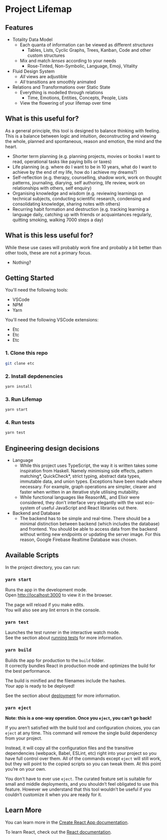 # Project Lifemap

## Features 

- Totality Data Model 
    - Each quanta of information can be viewed as different *structures*
        - Tables, Lists, Cyclic Graphs, Trees, Kanban, Code and other custom structures
    - Mix and match *lenses* according to your needs
        - Rose-Tinted, Non-Symbolic, Language, Emoji, Vitality
- Fluid Design System
    - *All* views are adjustible
    - *All* transitions are smoothly animated
- Relations and Transformations over Static State
    - Everything is modelled through relations 
        - Time, Emotions, Entities, Concepts, People, Lists
    - View the flowering of your lifemap over time

## What is this useful for?
As a general principle, this tool is designed to balance thinking with feeling. This is a balance between logic and intuition, deconstructing and viewing the whole, planned and spontaneous, reason and emotion, the mind and the heart.
- Shorter term planning (e.g. planning projects, movies or books I want to read, operational tasks like paying bills or taxes)
- Life planning (e.g. where do I want to be in 10 years, what do I want to achieve by the end of my life, how do I achieve my dreams?)
- Self-reflection (e.g. therapy, counselling, shadow work, work on thought patterns, journaling, diarying, self authoring, life review, work on relationships with others, self enquiry)
- Organising knowledge and wisdom (e.g. reviewing learnings on technical subjects, conducting scientific research, condensing and consolidating knowledge, sharing notes with others)
- Recurring habit formation and destruction (e.g. tracking learning a language daily, catching up with friends or acquaintances regularly, quitting smoking, walking 7000 steps a day)

## What is this less useful for?
While these use cases will probably work fine and probably a bit better than other tools, these are not a primary focus.
- Nothing?
## Getting Started 
You'll need the following tools:
- VSCode
- NPM
- Yarn

You'll need the following VSCode extensions:
- Etc
- Etc
- Etc

### 1. Clone this repo
```bash
git clone etc 
```
### 2. Install depdenencies
```bash
yarn install 
```
### 3. Run Lifemap 
```bash
yarn start 
```
### 4. Run tests 
```bash
yarn test 
```
## Engineering design decisions
- Language
    - While this project uses TypeScript, the way it is written takes some inspiration from Haskell. Namely minimising side effects, pattern matching*, QuickCheck*, strict typing, abstract data types, immutable data, and union types. Exceptions have been made where necessary. For example, graph operations are simpler, clearer and faster when written in an iterative style utilising mutability.
    - While functional languages like ReasonML, and Elixir were considered, they don't interface very elegantly with the vast eco-system of useful JavaScript and React libraries out there.
- Backend and Database
    - The backend has to be simple and real-time. There should be a minimal distinction between backend (which includes the database) and frontend. You should be able to access data from the backend without writing new endpoints or updating the server image. For this reason, Google Firebase Realtime Database was chosen.

## Available Scripts

In the project directory, you can run:

### `yarn start`

Runs the app in the development mode.\
Open [http://localhost:3000](http://localhost:3000) to view it in the browser.

The page will reload if you make edits.\
You will also see any lint errors in the console.

### `yarn test`

Launches the test runner in the interactive watch mode.\
See the section about [running tests](https://facebook.github.io/create-react-app/docs/running-tests) for more information.

### `yarn build`

Builds the app for production to the `build` folder.\
It correctly bundles React in production mode and optimizes the build for the best performance.

The build is minified and the filenames include the hashes.\
Your app is ready to be deployed!

See the section about [deployment](https://facebook.github.io/create-react-app/docs/deployment) for more information.

### `yarn eject`

**Note: this is a one-way operation. Once you `eject`, you can’t go back!**

If you aren’t satisfied with the build tool and configuration choices, you can `eject` at any time. This command will remove the single build dependency from your project.

Instead, it will copy all the configuration files and the transitive dependencies (webpack, Babel, ESLint, etc) right into your project so you have full control over them. All of the commands except `eject` will still work, but they will point to the copied scripts so you can tweak them. At this point you’re on your own.

You don’t have to ever use `eject`. The curated feature set is suitable for small and middle deployments, and you shouldn’t feel obligated to use this feature. However we understand that this tool wouldn’t be useful if you couldn’t customize it when you are ready for it.

## Learn More

You can learn more in the [Create React App documentation](https://facebook.github.io/create-react-app/docs/getting-started).

To learn React, check out the [React documentation](https://reactjs.org/).
